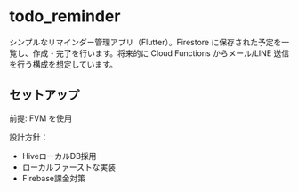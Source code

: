 # todo_reminder

シンプルなリマインダー管理アプリ（Flutter）。Firestore に保存された予定を一覧し、作成・完了を行います。将来的に Cloud Functions からメール/LINE 送信を行う構成を想定しています。

## セットアップ

前提: FVM を使用

設計方針：
- HiveローカルDB採用
- ローカルファーストな実装
- Firebase課金対策


